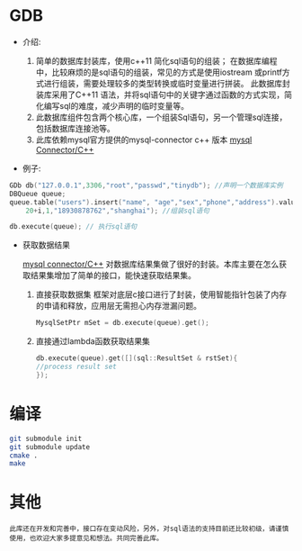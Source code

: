 # GDB

* 介绍:
   1. 简单的数据库封装库，使用c++11 简化sql语句的组装； 在数据库编程中，比较麻烦的是sql语句的组装，常见的方式是使用iostream 或printf方式进行组装，需要处理较多的类型转换或临时变量进行拼装。
     此数据库封装库采用了C++11 语法，并将sql语句中的关键字通过函数的方式实现，简化编写sql的难度，减少声明的临时变量等。 
   2. 此数据库组件包含两个核心库，一个组装Sql语句，另一个管理sql连接，包括数据库连接池等。
   3. 此库依赖mysql官方提供的mysql-connector c++ 版本  [mysql Connector/C++](https://dev.mysql.com/downloads/connector/cpp/)


* 例子: 


```cpp
GDb db("127.0.0.1",3306,"root","passwd","tinydb"); //声明一个数据库实例
DBQueue queue; 
queue.table("users").insert("name", "age","sex","phone","address").values( name.c_str() ,
    20+i,1,"18930878762","shanghai"); //组装sql语句

db.execute(queue); // 执行sql语句
```

* 获取数据结果

    [mysql connector/C++](https://dev.mysql.com/downloads/connector/cpp/)   对数据库结果集做了很好的封装。本库主要在怎么获取结果集增加了简单的接口，能快速获取结果集。 

    1. 直接获取数据集 
        框架对底层c接口进行了封装，使用智能指针包装了内存的申请和释放，应用层无需担心内存泄漏问题。 

        ```cpp
        MysqlSetPtr mSet = db.execute(queue).get(); 
        ```

    2. 直接通过lambda函数获取结果集
        ```cpp
        db.execute(queue).get([](sql::ResultSet & rstSet){ 
        //process result set 
        }); 
        ```


# 编译

```bash
git submodule init
git submodule update
cmake .
make
```

# 其他
    此库还在开发和完善中，接口存在变动风险，另外，对sql语法的支持目前还比较初级，请谨慎使用，也欢迎大家多提意见和想法。共同完善此库。 
